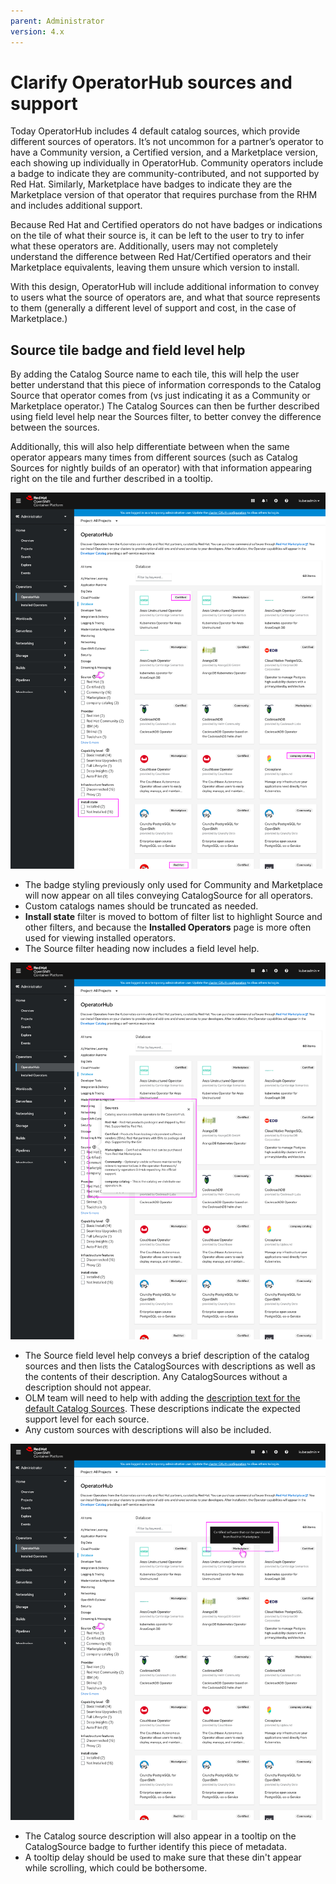 ```yaml
---
parent: Administrator
version: 4.x
---
```


# Clarify OperatorHub sources and support

Today OperatorHub includes 4 default catalog sources, which provide different sources of operators. It’s not uncommon for a partner’s operator to have a Community version, a Certified version, and a Marketplace version, each showing up individually in OperatorHub. Community operators include a badge to indicate they are community-contributed, and not supported by Red Hat. Similarly, Marketplace have badges to indicate they are the Marketplace version of that operator that requires purchase from the RHM and includes additional support.

Because Red Hat and Certified operators do not have badges or indications on the tile of what their source is, it can be left to the user to try to infer what these operators are. Additionally, users may not completely understand the difference between Red Hat/Certified operators and their Marketplace equivalents, leaving them unsure which version to install.

With this design, OperatorHub will include additional information to convey to users what the source of operators are, and what that source represents to them (generally a different level of support and cost, in the case of Marketplace.)

## Source tile badge and field level help

By adding the Catalog Source name to each tile, this will help the user better understand that this piece of information corresponds to the Catalog Source that operator comes from (vs just indicating it as a Community or Marketplace operator.) The Catalog Sources can then be further described using field level help near the Sources filter, to better convey the difference between the sources.

Additionally, this will also help differentiate between when the same operator appears many times from different sources (such as Catalog Sources for nightly builds of an operator) with that information appearing right on the tile and further described in a tooltip.


![OperatorHub tiles](img/1-1a.png)
- The badge styling previously only used for Community and Marketplace will now appear on all tiles conveying CatalogSource for all operators.
- Custom catalogs names should be truncated as needed.
- **Install state** filter is moved to bottom of filter list to highlight Source and other filters, and because the **Installed Operators** page is more often used for viewing installed operators. 
- The Source filter heading now includes a field level help.

![OperatorHub tiles](img/1-2.png)
- The Source field level help conveys a brief description of the catalog sources and then lists the CatalogSources with descriptions as well as the contents of their description. Any CatalogSources without a description should not appear.
- OLM team will need to help with adding the [description text for the default Catalog Sources](https://docs.openshift.com/container-platform/4.7/operators/understanding/olm-understanding-operatorhub.html#olm-operatorhub-overview_olm-understanding-operatorhub). These descriptions indicate the expected support level for each source.
- Any custom sources with descriptions will also be included.

![OperatorHub tiles](img/1-2a.png)
- The Catalog source description will also appear in a tooltip on the CatalogSource badge to further identify this piece of metadata.
- A tooltip delay should be used to make sure that these din't appear while scrolling, which could be bothersome.
